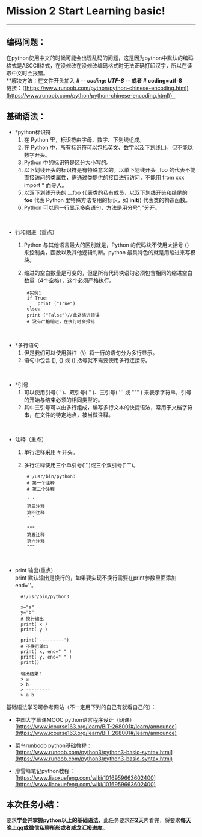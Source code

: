 # Mission 2 Start Learning basic! #
-----------------------------------------------------
##  编码问题： ##
在python使用中文的时候可能会出现乱码的问题，这是因为python中默认的编码格式是ASCCII格式，在没修改在没修改编码格式时无法正确打印汉字，所以在读取中文时会报错。<br>
**解决方法：在文件开头加入 **# -*- coding: UTF-8 -*- 或者 # coding=utf-8**<br>
链接：（[https://www.runoob.com/python/python-chinese-encoding.html](https://www.runoob.com/python/python-chinese-encoding.html)）

## 基础语法： ##
- *python标识符<br>
	1. 在 Python 里，标识符由字母、数字、下划线组成。<br>
	1. 在 Python 中，所有标识符可以包括英文、数字以及下划线(_)，但不能以数字开头。<br>
	1. Python 中的标识符是区分大小写的。<br>
	1. 以下划线开头的标识符是有特殊意义的。以单下划线开头 _foo 的代表不能直接访问的类属性，需通过类提供的接口进行访问，不能用 from xxx import * 而导入。<br>
	1. 以双下划线开头的 __foo 代表类的私有成员，以双下划线开头和结尾的 __foo__ 代表 Python 里特殊方法专用的标识，如 __init__() 代表类的构造函数。<br>
	1. Python 可以同一行显示多条语句，方法是用分号“;”分开。
	
<br>

- 行和缩进（重点）<br>
	1. Python 与其他语言最大的区别就是，Python 的代码块不使用大括号 {} 来控制类，函数以及其他逻辑判断。python 最具特色的就是用缩进来写模块。<br>
	1. 缩进的空白数量是可变的，但是所有代码块语句必须包含相同的缩进空白数量（4个空格），这个必须严格执行。
        
		    #实例1
			if True:
				print ("True")
       	 	else:
    		print ("False")//此处缩进错误
    		# 没有严格缩进，在执行时会报错

<br>

- *多行语句<br>
	1. 但是我们可以使用斜杠（\）将一行的语句分为多行显示。
	1. 语句中包含 [], {} 或 () 括号就不需要使用多行连接符。

<br>

- *引号<br>
	1. 可以使用引号( ' )、双引号( " )、三引号( ''' 或 """ ) 来表示字符串，引号的开始与结束必须的相同类型的。
	1. 其中三引号可以由多行组成，编写多行文本的快捷语法，常用于文档字符串，在文件的特定地点，被当做注释。

<br>

- 注释（重点）<br>
	1. 单行注释采用 # 开头。
	1. 多行注释使用三个单引号(''')或三个双引号(""")。

		    #!/usr/bin/python3
		    # 第一个注释
		    # 第二个注释
		     
		    '''
		    第三注释
		    第四注释
		    '''
		     
		    """
		    第五注释
		    第六注释
		    """
<br>

- print 输出(重点)<br>
print 默认输出是换行的，如果要实现不换行需要在print参数里面添加end=''。

		#!/usr/bin/python3
 
		x="a"
		y="b"
		# 换行输出
		print( x )
		print( y )

		print('---------')
		# 不换行输出
		print( x, end=" " )
		print( y, end=" " )
		print()
		
		输出结果：
		> a
		> b
		> ---------
		> a b

基础语法学习可参考网站（不一定用下列的自己有就看自己的）：



- 中国大学慕课MOOC python语言程序设计（网课）
[https://www.icourse163.org/learn/BIT-268001#/learn/announce](https://www.icourse163.org/learn/BIT-268001#/learn/announce)


- 菜鸟runboob python基础教程： 
[https://www.runoob.com/python3/python3-basic-syntax.html](https://www.runoob.com/python3/python3-basic-syntax.html)


- 廖雪峰笔记python教程：
[https://www.liaoxuefeng.com/wiki/1016959663602400](https://www.liaoxuefeng.com/wiki/1016959663602400)

## 本次任务小结： ##
要求**学会并掌握python以上的基础语法**，此任务要求在**2天**内看完，将要求**每天晚上qq或微信私聊彤彤或者威龙汇报进度**。
